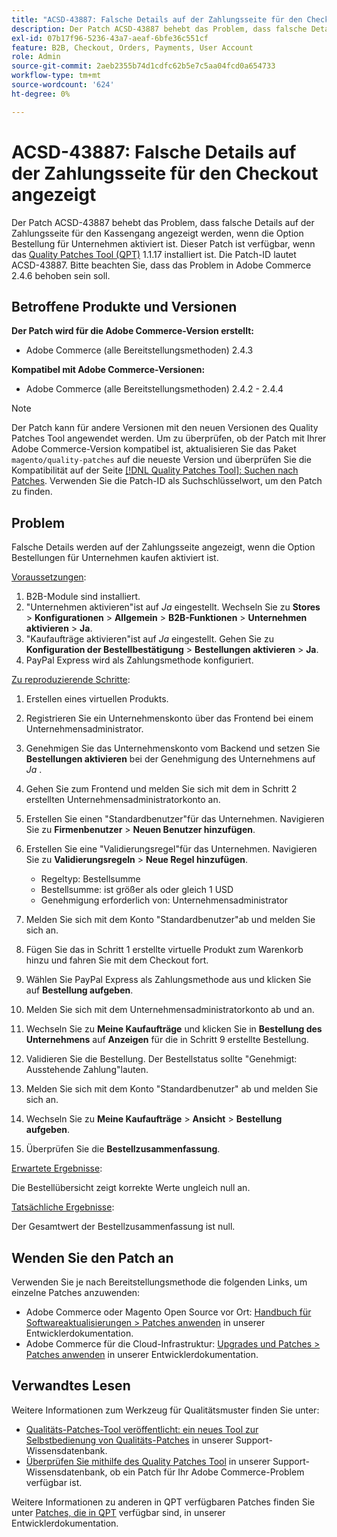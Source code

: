 ```yaml
---
title: "ACSD-43887: Falsche Details auf der Zahlungsseite für den Checkout angezeigt"
description: Der Patch ACSD-43887 behebt das Problem, dass falsche Details auf der Zahlungsseite für den Kassengang angezeigt werden, wenn die Option Bestellung für Unternehmen aktiviert ist. Dieser Patch ist verfügbar, wenn das [Quality Patches Tool (QPT)](/help/announcements/adobe-commerce-announcements/magento-quality-patches-released-new-tool-to-self-serve-quality-patches.md) 1.1.17 installiert ist. Die Patch-ID lautet ACSD-43887. Bitte beachten Sie, dass das Problem in Adobe Commerce 2.4.6 behoben sein soll.
exl-id: 07b17f96-5236-43a7-aeaf-6bfe36c551cf
feature: B2B, Checkout, Orders, Payments, User Account
role: Admin
source-git-commit: 2aeb2355b74d1cdfc62b5e7c5aa04fcd0a654733
workflow-type: tm+mt
source-wordcount: '624'
ht-degree: 0%

---
```


# ACSD-43887: Falsche Details auf der Zahlungsseite für den Checkout angezeigt

Der Patch ACSD-43887 behebt das Problem, dass falsche Details auf der Zahlungsseite für den Kassengang angezeigt werden, wenn die Option Bestellung für Unternehmen aktiviert ist. Dieser Patch ist verfügbar, wenn das [Quality Patches Tool (QPT)](/help/announcements/adobe-commerce-announcements/magento-quality-patches-released-new-tool-to-self-serve-quality-patches.md) 1.1.17 installiert ist. Die Patch-ID lautet ACSD-43887. Bitte beachten Sie, dass das Problem in Adobe Commerce 2.4.6 behoben sein soll.

## Betroffene Produkte und Versionen

**Der Patch wird für die Adobe Commerce-Version erstellt:**

* Adobe Commerce (alle Bereitstellungsmethoden) 2.4.3

**Kompatibel mit Adobe Commerce-Versionen:**

* Adobe Commerce (alle Bereitstellungsmethoden) 2.4.2 - 2.4.4

>[!NOTE]
>
>Der Patch kann für andere Versionen mit den neuen Versionen des Quality Patches Tool angewendet werden. Um zu überprüfen, ob der Patch mit Ihrer Adobe Commerce-Version kompatibel ist, aktualisieren Sie das Paket `magento/quality-patches` auf die neueste Version und überprüfen Sie die Kompatibilität auf der Seite [[!DNL Quality Patches Tool]: Suchen nach Patches](https://experienceleague.adobe.com/tools/commerce-quality-patches/index.html). Verwenden Sie die Patch-ID als Suchschlüsselwort, um den Patch zu finden.

## Problem

Falsche Details werden auf der Zahlungsseite angezeigt, wenn die Option Bestellungen für Unternehmen kaufen aktiviert ist.

<u>Voraussetzungen</u>:

1. B2B-Module sind installiert.
1. &quot;Unternehmen aktivieren&quot;ist auf _Ja_ eingestellt. Wechseln Sie zu **Stores** > **Konfigurationen** > **Allgemein** > **B2B-Funktionen** > **Unternehmen aktivieren** > **Ja**.
1. &quot;Kaufaufträge aktivieren&quot;ist auf _Ja_ eingestellt. Gehen Sie zu **Konfiguration der Bestellbestätigung** > **Bestellungen aktivieren** > **Ja**.
1. PayPal Express wird als Zahlungsmethode konfiguriert.

<u>Zu reproduzierende Schritte</u>:

1. Erstellen eines virtuellen Produkts.
1. Registrieren Sie ein Unternehmenskonto über das Frontend bei einem Unternehmensadministrator.
1. Genehmigen Sie das Unternehmenskonto vom Backend und setzen Sie **Bestellungen aktivieren** bei der Genehmigung des Unternehmens auf _Ja_ .
1. Gehen Sie zum Frontend und melden Sie sich mit dem in Schritt 2 erstellten Unternehmensadministratorkonto an.
1. Erstellen Sie einen &quot;Standardbenutzer&quot;für das Unternehmen. Navigieren Sie zu **Firmenbenutzer** > **Neuen Benutzer hinzufügen**.
1. Erstellen Sie eine &quot;Validierungsregel&quot;für das Unternehmen. Navigieren Sie zu **Validierungsregeln** > **Neue Regel hinzufügen**.

   * Regeltyp: Bestellsumme
   * Bestellsumme: ist größer als oder gleich 1 USD
   * Genehmigung erforderlich von: Unternehmensadministrator

1. Melden Sie sich mit dem Konto &quot;Standardbenutzer&quot;ab und melden Sie sich an.
1. Fügen Sie das in Schritt 1 erstellte virtuelle Produkt zum Warenkorb hinzu und fahren Sie mit dem Checkout fort.
1. Wählen Sie PayPal Express als Zahlungsmethode aus und klicken Sie auf **Bestellung aufgeben**.
1. Melden Sie sich mit dem Unternehmensadministratorkonto ab und an.
1. Wechseln Sie zu **Meine Kaufaufträge** und klicken Sie in **Bestellung des Unternehmens** auf **Anzeigen** für die in Schritt 9 erstellte Bestellung.
1. Validieren Sie die Bestellung. Der Bestellstatus sollte &quot;Genehmigt: Ausstehende Zahlung&quot;lauten.
1. Melden Sie sich mit dem Konto &quot;Standardbenutzer&quot; ab und melden Sie sich an.
1. Wechseln Sie zu **Meine Kaufaufträge** > **Ansicht** > **Bestellung aufgeben**.
1. Überprüfen Sie die **Bestellzusammenfassung**.

<u>Erwartete Ergebnisse</u>:

Die Bestellübersicht zeigt korrekte Werte ungleich null an.

<u>Tatsächliche Ergebnisse</u>:

Der Gesamtwert der Bestellzusammenfassung ist null.

## Wenden Sie den Patch an

Verwenden Sie je nach Bereitstellungsmethode die folgenden Links, um einzelne Patches anzuwenden:

* Adobe Commerce oder Magento Open Source vor Ort: [Handbuch für Softwareaktualisierungen > Patches anwenden](https://experienceleague.adobe.com/en/docs/commerce-operations/tools/quality-patches-tool/usage) in unserer Entwicklerdokumentation.
* Adobe Commerce für die Cloud-Infrastruktur: [Upgrades und Patches > Patches anwenden](https://experienceleague.adobe.com/en/docs/commerce-cloud-service/user-guide/develop/upgrade/apply-patches) in unserer Entwicklerdokumentation.

## Verwandtes Lesen

Weitere Informationen zum Werkzeug für Qualitätsmuster finden Sie unter:

* [Qualitäts-Patches-Tool veröffentlicht: ein neues Tool zur Selbstbedienung von Qualitäts-Patches](/help/announcements/adobe-commerce-announcements/magento-quality-patches-released-new-tool-to-self-serve-quality-patches.md) in unserer Support-Wissensdatenbank.
* [Überprüfen Sie mithilfe des Quality Patches Tool](/help/support-tools/patches-available-in-qpt-tool/check-patch-for-magento-issue-with-magento-quality-patches.md) in unserer Support-Wissensdatenbank, ob ein Patch für Ihr Adobe Commerce-Problem verfügbar ist.

Weitere Informationen zu anderen in QPT verfügbaren Patches finden Sie unter [Patches, die in QPT](https://experienceleague.adobe.com/tools/commerce-quality-patches/index.html) verfügbar sind, in unserer Entwicklerdokumentation.
